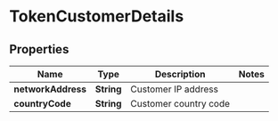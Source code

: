 

# TokenCustomerDetails


## Properties

| Name | Type | Description | Notes |
|------------ | ------------- | ------------- | -------------|
|**networkAddress** | **String** | Customer IP address |  |
|**countryCode** | **String** | Customer country code |  |



